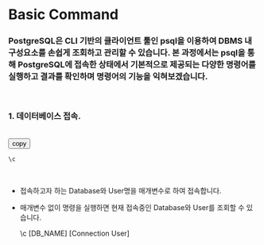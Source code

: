 # Basic Command
### PostgreSQL은 CLI 기반의 클라이언트 툴인 psql을 이용하여 DBMS 내 구성요소를 손쉽게 조회하고 관리할 수 있습니다. 본 과정에서는 psql을 통해 PostgreSQL에 접속한 상태에서 기본적으로 제공되는 다양한 명령어를 실행하고 결과를 확인하며 명령어의 기능을 익혀보겠습니다.

&nbsp;&nbsp;&nbsp;&nbsp;
### 1. 데이터베이스 접속.

&nbsp;  
<button onclick="copyCode(0)">copy</button>
```sql
\c 
```

&nbsp;  
* 접속하고자 하는 Database와 User명을 매개변수로 하여 접속합니다.
* 매개변수 없이 명령을 실행하면 현재 접속중인 Database와 User를 조회할 수 있습니다.
   
   \c [DB_NAME] [Connection User]

